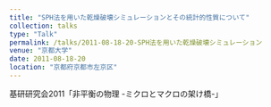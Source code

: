 ```yaml
---
title: "SPH法を用いた乾燥破壊シミュレーションとその統計的性質について"
collection: talks
type: "Talk"
permalink: /talks/2011-08-18-20-SPH法を用いた乾燥破壊シミュレーション
venue: "京都大学"
date: 2011-08-18-20
location: "京都府京都市左京区"
---
```


基研研究会2011「非平衡の物理 -ミクロとマクロの架け橋-」
